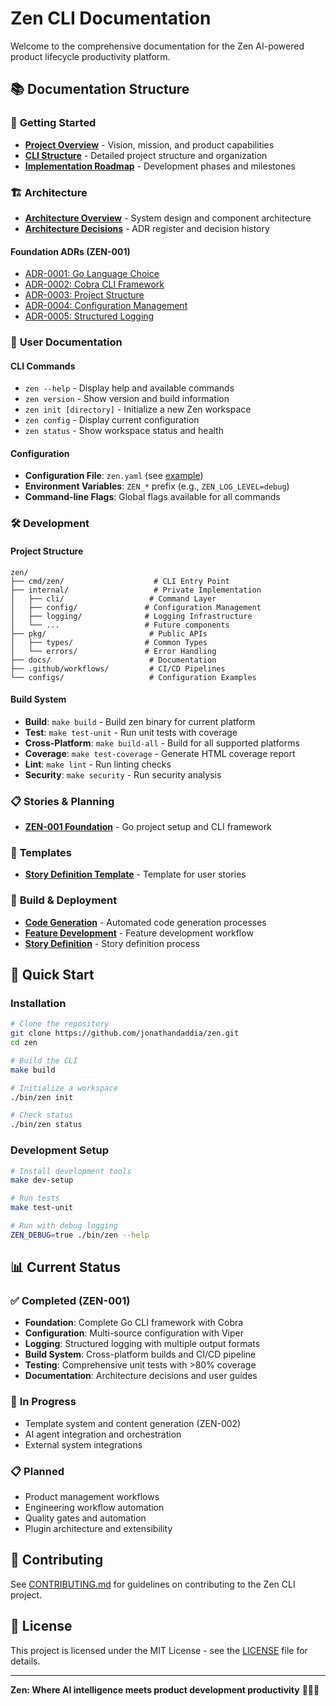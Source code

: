 # Zen CLI Documentation

Welcome to the comprehensive documentation for the Zen AI-powered product lifecycle productivity platform.

## 📚 **Documentation Structure**

### 🎯 **Getting Started**
- [**Project Overview**](overview.md) - Vision, mission, and product capabilities
- [**CLI Structure**](cli-structure.md) - Detailed project structure and organization
- [**Implementation Roadmap**](roadmap.md) - Development phases and milestones

### 🏗️ **Architecture**
- [**Architecture Overview**](architecture/overview.md) - System design and component architecture
- [**Architecture Decisions**](architecture/decisions/register.md) - ADR register and decision history

#### **Foundation ADRs (ZEN-001)**
- [ADR-0001: Go Language Choice](architecture/decisions/ADR-0001-go-language-choice.md)
- [ADR-0002: Cobra CLI Framework](architecture/decisions/ADR-0002-cobra-cli-framework.md)
- [ADR-0003: Project Structure](architecture/decisions/ADR-0003-project-structure-organization.md)
- [ADR-0004: Configuration Management](architecture/decisions/ADR-0004-configuration-management-strategy.md)
- [ADR-0005: Structured Logging](architecture/decisions/ADR-0005-structured-logging-implementation.md)

### 📖 **User Documentation**

#### **CLI Commands**
- `zen --help` - Display help and available commands
- `zen version` - Show version and build information
- `zen init [directory]` - Initialize a new Zen workspace
- `zen config` - Display current configuration
- `zen status` - Show workspace status and health

#### **Configuration**
- **Configuration File**: `zen.yaml` (see [example](../configs/zen.example.yaml))
- **Environment Variables**: `ZEN_*` prefix (e.g., `ZEN_LOG_LEVEL=debug`)
- **Command-line Flags**: Global flags available for all commands

### 🛠️ **Development**

#### **Project Structure**
```
zen/
├── cmd/zen/                    # CLI Entry Point
├── internal/                   # Private Implementation
│   ├── cli/                   # Command Layer
│   ├── config/               # Configuration Management
│   ├── logging/              # Logging Infrastructure
│   └── ...                   # Future components
├── pkg/                       # Public APIs
│   ├── types/                # Common Types
│   └── errors/               # Error Handling
├── docs/                      # Documentation
├── .github/workflows/         # CI/CD Pipelines
└── configs/                   # Configuration Examples
```

#### **Build System**
- **Build**: `make build` - Build zen binary for current platform
- **Test**: `make test-unit` - Run unit tests with coverage
- **Cross-Platform**: `make build-all` - Build for all supported platforms
- **Coverage**: `make test-coverage` - Generate HTML coverage report
- **Lint**: `make lint` - Run linting checks
- **Security**: `make security` - Run security analysis

### 📋 **Stories & Planning**
- [**ZEN-001 Foundation**](stories/zen-001.md) - Go project setup and CLI framework

### 🎨 **Templates**
- [**Story Definition Template**](templates/story-definition.md) - Template for user stories

### 🔨 **Build & Deployment**
- [**Code Generation**](build/code-generation.md) - Automated code generation processes
- [**Feature Development**](build/code-feature.md) - Feature development workflow
- [**Story Definition**](build/define-story.md) - Story definition process

## 🚀 **Quick Start**

### **Installation**
```bash
# Clone the repository
git clone https://github.com/jonathandaddia/zen.git
cd zen

# Build the CLI
make build

# Initialize a workspace
./bin/zen init

# Check status
./bin/zen status
```

### **Development Setup**
```bash
# Install development tools
make dev-setup

# Run tests
make test-unit

# Run with debug logging
ZEN_DEBUG=true ./bin/zen --help
```

## 📊 **Current Status**

### ✅ **Completed (ZEN-001)**
- **Foundation**: Complete Go CLI framework with Cobra
- **Configuration**: Multi-source configuration with Viper
- **Logging**: Structured logging with multiple output formats
- **Build System**: Cross-platform builds and CI/CD pipeline
- **Testing**: Comprehensive unit tests with >80% coverage
- **Documentation**: Architecture decisions and user guides

### 🔄 **In Progress**
- Template system and content generation (ZEN-002)
- AI agent integration and orchestration
- External system integrations

### 📋 **Planned**
- Product management workflows
- Engineering workflow automation
- Quality gates and automation
- Plugin architecture and extensibility

## 🤝 **Contributing**

See [CONTRIBUTING.md](../CONTRIBUTING) for guidelines on contributing to the Zen CLI project.

## 📄 **License**

This project is licensed under the MIT License - see the [LICENSE](../LICENSE) file for details.

---

**Zen: Where AI intelligence meets product development productivity** 🧘‍♂️✨

